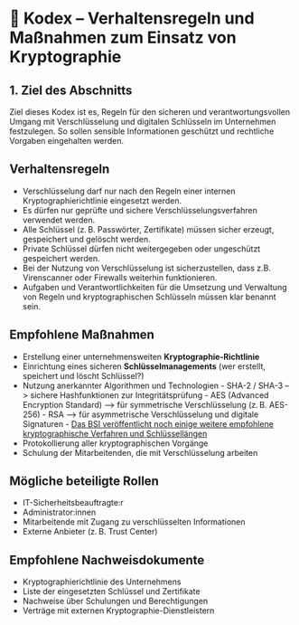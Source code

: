 # 📘 Kodex – Verhaltensregeln und Maßnahmen zum Einsatz von Kryptographie

## 1. Ziel des Abschnitts  
Ziel dieses Kodex ist es, Regeln für den sicheren und verantwortungsvollen Umgang mit Verschlüsselung und digitalen Schlüsseln im Unternehmen festzulegen. So sollen sensible Informationen geschützt und rechtliche Vorgaben eingehalten werden.

## Verhaltensregeln

- Verschlüsselung darf nur nach den Regeln einer internen Kryptographierichtlinie eingesetzt werden.
- Es dürfen nur geprüfte und sichere Verschlüsselungsverfahren verwendet werden.
- Alle Schlüssel (z. B. Passwörter, Zertifikate) müssen sicher erzeugt, gespeichert und gelöscht werden.
- Private Schlüssel dürfen nicht weitergegeben oder ungeschützt gespeichert werden.
- Bei der Nutzung von Verschlüsselung ist sicherzustellen, dass z.B. Virenscanner oder Firewalls weiterhin funktionieren.
- Aufgaben und Verantwortlichkeiten für die Umsetzung und Verwaltung von Regeln und kryptographischen Schlüsseln müssen klar benannt sein.

## Empfohlene Maßnahmen

- Erstellung einer unternehmensweiten **Kryptographie-Richtlinie**
- Einrichtung eines sicheren **Schlüsselmanagements** (wer erstellt, speichert und löscht Schlüssel?)
- Nutzung anerkannter Algorithmen und Technologien
      - SHA-2 / SHA-3 –> sichere Hashfunktionen zur Integritätsprüfung
      - AES (Advanced Encryption Standard) –> für symmetrische Verschlüsselung (z. B. AES-256)
      - RSA –> für asymmetrische Verschlüsselung und digitale Signaturen
      - [Das BSI veröffentlicht noch einige weitere empfohlene kryptographische Verfahren und Schlüssellängen](https://www.bsi.bund.de/DE/Themen/Unternehmen-und-Organisationen/Standards-und-Zertifizierung/Technische-Richtlinien/TR-nach-Thema-sortiert/tr02102/tr02102_node.html)
- Protokollierung aller kryptographischen Vorgänge
- Schulung der Mitarbeitenden, die mit Verschlüsselung arbeiten

## Mögliche beteiligte Rollen

- IT-Sicherheitsbeauftragte:r  
- Administrator:innen  
- Mitarbeitende mit Zugang zu verschlüsselten Informationen  
- Externe Anbieter (z. B. Trust Center)

## Empfohlene Nachweisdokumente

- Kryptographierichtlinie des Unternehmens  
- Liste der eingesetzten Schlüssel und Zertifikate  
- Nachweise über Schulungen und Berechtigungen  
- Verträge mit externen Kryptographie-Dienstleistern

